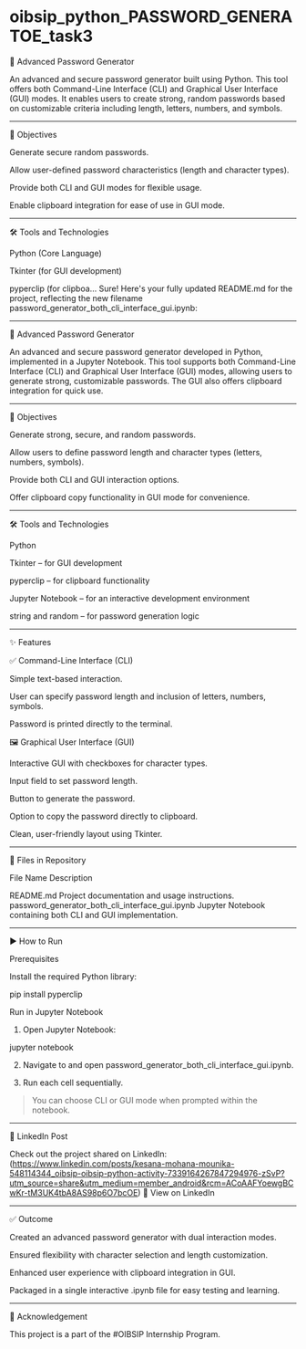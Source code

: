 # oibsip_python_PASSWORD_GENERATOE_task3
 
🔐 Advanced Password Generator

An advanced and secure password generator built using Python. This tool offers both Command-Line Interface (CLI) and Graphical User Interface (GUI) modes. It enables users to create strong, random passwords based on customizable criteria including length, letters, numbers, and symbols.


---

🧠 Objectives

Generate secure random passwords.

Allow user-defined password characteristics (length and character types).

Provide both CLI and GUI modes for flexible usage.

Enable clipboard integration for ease of use in GUI mode.



---

🛠️ Tools and Technologies

Python (Core Language)

Tkinter (for GUI development)

pyperclip (for clipboa…
 Sure! Here's your fully updated README.md for the project, reflecting the new filename password_generator_both_cli_interface_gui.ipynb:


---

🔐 Advanced Password Generator

An advanced and secure password generator developed in Python, implemented in a Jupyter Notebook. This tool supports both Command-Line Interface (CLI) and Graphical User Interface (GUI) modes, allowing users to generate strong, customizable passwords. The GUI also offers clipboard integration for quick use.


---

🧠 Objectives

Generate strong, secure, and random passwords.

Allow users to define password length and character types (letters, numbers, symbols).

Provide both CLI and GUI interaction options.

Offer clipboard copy functionality in GUI mode for convenience.



---

🛠️ Tools and Technologies

Python

Tkinter – for GUI development

pyperclip – for clipboard functionality

Jupyter Notebook – for an interactive development environment

string and random – for password generation logic



---

✨ Features

✅ Command-Line Interface (CLI)

Simple text-based interaction.

User can specify password length and inclusion of letters, numbers, symbols.

Password is printed directly to the terminal.


🖼️ Graphical User Interface (GUI)

Interactive GUI with checkboxes for character types.

Input field to set password length.

Button to generate the password.

Option to copy the password directly to clipboard.

Clean, user-friendly layout using Tkinter.



---

📁 Files in Repository

File Name	Description

README.md	Project documentation and usage instructions.
password_generator_both_cli_interface_gui.ipynb	Jupyter Notebook containing both CLI and GUI implementation.



---

▶️ How to Run

Prerequisites

Install the required Python library:

pip install pyperclip

Run in Jupyter Notebook

1. Open Jupyter Notebook:

jupyter notebook


2. Navigate to and open password_generator_both_cli_interface_gui.ipynb.


3. Run each cell sequentially.



> You can choose CLI or GUI mode when prompted within the notebook.




---

🔗 LinkedIn Post

Check out the project shared on LinkedIn:(https://www.linkedin.com/posts/kesana-mohana-mounika-548114344_oibsip-oibsip-python-activity-7339164267847294976-zSvP?utm_source=share&utm_medium=member_android&rcm=ACoAAFYoewgBCwKr-tM3UK4tbA8AS98p6O7bcOE)
🔗 View on LinkedIn


---

✅ Outcome

Created an advanced password generator with dual interaction modes.

Ensured flexibility with character selection and length customization.

Enhanced user experience with clipboard integration in GUI.

Packaged in a single interactive .ipynb file for easy testing and learning.



---

🙏 Acknowledgement

This project is a part of the #OIBSIP Internship Program.


